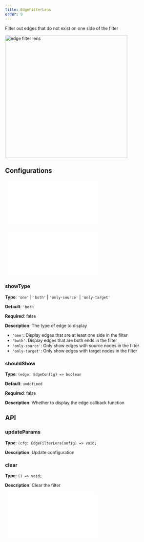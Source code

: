 ```yaml
---
title: EdgeFilterLens
order: 9
---
```


Filter out edges that do not exist on one side of the filter

<img alt="edge filter lens" src="https://mdn.alipayobjects.com/huamei_qa8qxu/afts/img/A*R9ryQrDrntIAAAAAAAAAAAAADmJ7AQ/original" height='400'/>

## Configurations

<embed src="../../common/IPluginBaseConfig.en.md"></embed>

<embed src="../../common/PluginLensBase.en.md"></embed>

### showType

**Type**: `'one'` | `'both'` | `'only-source'` | `'only-target'`

**Default**: `'both`

**Required**: false

**Description**: The type of edge to display

- `'one'`: Display edges that are at least one side in the filter
- `'both'`: Display edges that are both ends in the filter
- `'only-source'`: Only show edges with source nodes in the filter
- `'only-target'`: Only show edges with target nodes in the filter

### shouldShow

**Type**: `(edge: EdgeConfig) => boolean`

**Default**: `undefined`

**Required**: false

**Description**: Whether to display the edge callback function

## API

### updateParams

**Type**: `(cfg: EdgeFilterLensConfig) => void;`

**Description**: Update configuration

### clear

**Type**: `() => void;`

**Description**: Clear the filter

<embed src="../../common/PluginAPIDestroy.en.md"></embed>
